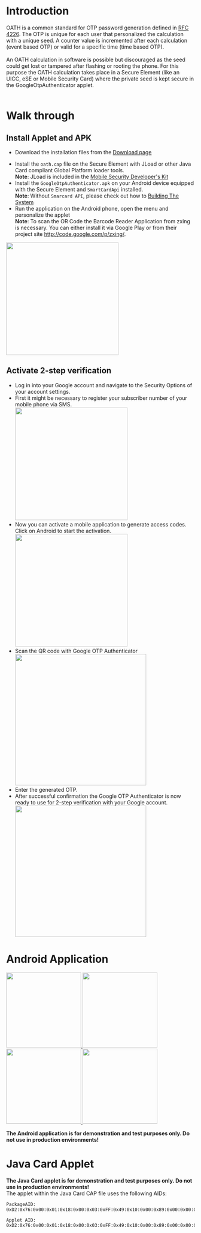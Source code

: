 # Introduction #

OATH is a common standard for OTP password generation defined in [RFC 4226](http://www.ietf.org/rfc/rfc4226.txt). The OTP is unique for each user that personalized the calculation with a unique seed. A counter value is incremented after each calculation (event based OTP) or valid for a specific time (time based OTP).<br><br>
An OATH calculation in software is possible but discouraged as the seed could get lost or tampered after flashing or rooting the phone. For this purpose the OATH calculation takes place in a Secure Element (like an UICC, eSE or Mobile Security Card) where the private seed is kept secure in the GoogleOtpAuthenticator applet.<br>
<br>
<h1>Walk through</h1>
<h2>Install Applet and APK</h2>


<ul><li>Download the installation files from the <a href='http://seek-for-android.googlecode.com/files/GoogleOTPAuthenticator.tar.gz'>Download page</a>
</li></ul><ul><li>Install the <code>oath.cap</code> file on the Secure Element with JLoad or other Java Card compliant Global Platform loader tools.<br />
<b>Note</b>: JLoad is included in the <a href='https://www.cardsolutions-shop.com/shop/gi-de/'>Mobile Security Developer's Kit</a>
</li><li>Install the <code>GoogleOtpAuthenticator.apk</code> on your Android device equipped with the Secure Element and <code>SmartCardApi</code> installed.<br />
<b>Note</b>: Without <code>Smarcard API</code>, please check out how to   <a href='http://code.google.com/p/seek-for-android/wiki/BuildingTheSystem'>Building The System</a>
</li><li>Run the application on the Android phone, open the menu and personalize the applet<br>
<b>Note</b>: To scan the OR Code the Barcode Reader Application from zxing is necessary. You can either install it via Google Play or from their project site <a href='http://code.google.com/p/zxing/'>http://code.google.com/p/zxing/</a>.</li></ul>

<img src="https://cloud.githubusercontent.com/assets/11645011/6892994/7275051e-d6c9-11e4-8f56-b3fe994d145d.png"  height="300">


<h2>Activate 2-step verification</h2>

<ul><li>Log in into your Google account and navigate to the Security Options of your account settings.<br />
</li><li>First it might be necessary to register your subscriber number of your mobile phone via SMS.<br />
<img src="https://cloud.githubusercontent.com/assets/11645011/6892995/753a1870-d6c9-11e4-9437-acc931f092d1.png" height="300">
</li><li>Now you can activate a mobile application to generate access codes. Click on Android to start the activation.<br />
<img src="https://cloud.githubusercontent.com/assets/11645011/6892996/76292d20-d6c9-11e4-8d93-832a14341937.png"  height="300">
</li><li>Scan the QR code with Google OTP Authenticator<br />
<img src="https://cloud.githubusercontent.com/assets/11645011/6892997/77abe002-d6c9-11e4-90b4-53816e3be5ac.png"  height="350">
</li><li>Enter the generated OTP.<br />
</li><li>After successful confirmation the Google OTP Authenticator is now ready to use for 2-step verification with your Google account.<br />
<img src="https://cloud.githubusercontent.com/assets/11645011/6892998/79dc28be-d6c9-11e4-994a-4a8ef7524034.png"  height="350">
</li></ul>


<h1>Android Application</h1>

<a href='http://code.google.com/p/seek-for-android/wiki/GoogleOtpAuthenticator_1_png'>
<img src='http://seek-for-android.googlecode.com/svn/wiki/img/GoogleOtpAuthenticator-1.png' height='200' />
</a>
<a href='http://code.google.com/p/seek-for-android/wiki/GoogleOtpAuthenticator_2_png'>
<img src='http://seek-for-android.googlecode.com/svn/wiki/img/GoogleOtpAuthenticator-2.png' height='200' />
</a>
<a href='http://code.google.com/p/seek-for-android/wiki/GoogleOtpAuthenticator_3_png'>
<img src='http://seek-for-android.googlecode.com/svn/wiki/img/GoogleOtpAuthenticator-3.png' height='200' />
</a>
<a href='http://code.google.com/p/seek-for-android/wiki/GoogleOtpAuthenticator_4_png'>
<img src='http://seek-for-android.googlecode.com/svn/wiki/img/GoogleOtpAuthenticator-4.png' height='200' />
</a>

<b>The Android application is for demonstration and test purposes only. Do not use in production environments!</b>

<h1>Java Card Applet</h1>
<b>The Java Card applet is for demonstration and test purposes only. Do not use in production environments!</b><br />
The applet within the Java Card CAP file uses the following AIDs:<br>
<pre><code>PackageAID: 0xD2:0x76:0x00:0x01:0x18:0x00:0x03:0xFF:0x49:0x10:0x00:0x89:0x00:0x00:0x02:0x00<br>
Applet AID: 0xD2:0x76:0x00:0x01:0x18:0x00:0x03:0xFF:0x49:0x10:0x00:0x89:0x00:0x00:0x02:0x01<br>
</code></pre>
